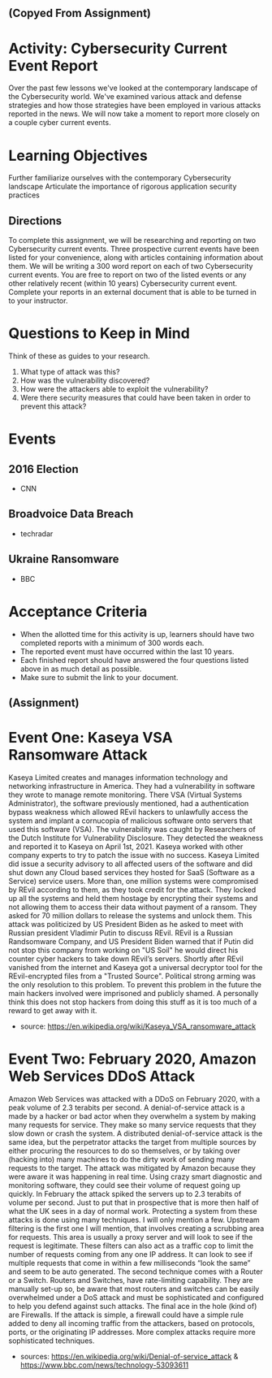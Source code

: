 ## (Copyed From Assignment)
# Activity: Cybersecurity Current Event Report
Over the past few lessons we've looked at the contemporary landscape of the Cybersecurity world. We've examined various attack and defense strategies and how those strategies have been employed in various attacks reported in the news. We will now take a moment to report more closely on a couple cyber current events.

# Learning Objectives
Further familiarize ourselves with the contemporary Cybersecurity landscape
Articulate the importance of rigorous application security practices

## Directions
To complete this assignment, we will be researching and reporting on two Cybersecurity current events. Three prospective current events have been listed for your convenience, along with articles containing information about them. We will be writing a 300 word report on each of two Cybersecurity current events. You are free to report on two of the listed events or any other relatively recent (within 10 years) Cybersecurity current event. Complete your reports in an external document that is able to be turned in to your instructor.

# Questions to Keep in Mind
Think of these as guides to your research.

1. What type of attack was this?
2. How was the vulnerability discovered?
3. How were the attackers able to exploit the vulnerability?
4. Were there security measures that could have been taken in order to prevent this attack?

# Events
## 2016 Election
* CNN
## Broadvoice Data Breach
* techradar
## Ukraine Ransomware
* BBC

# Acceptance Criteria
* When the allotted time for this activity is up, learners should have two completed reports with a minimum of 300 words each.
* The reported event must have occurred within the last 10 years.
* Each finished report should have answered the four questions listed above in as much detail as possible.
* Make sure to submit the link to your document.

## (Assignment)

# Event One: Kaseya VSA Ransomware Attack

Kaseya Limited creates and manages information technology and networking infrastructure in America.  They had a vulnerability in software they wrote to manage remote monitoring.  There VSA (Virtual Systems Administrator), the software previously mentioned, had a authentication bypass weakness which allowed REvil hackers to unlawfully access the system and implant a cornucopia of malicious software onto servers that used this software (VSA).
The vulnerability was caught by Researchers of the Dutch Institute for Vulnerability Disclosure.  They detected the weakness and reported it to Kaseya on April 1st, 2021.  Kaseya worked with other company experts to try to patch the issue with no success.
Kaseya Limited did issue a security advisory to all affected users of the software and did shut down any Cloud based services they hosted for SaaS (Software as a Service) service users.
More than, one million systems were compromised by REvil according to them, as they took credit for the attack.  They locked up all the systems and held them hostage by encrypting their systems and not allowing them to access their data without payment of a ransom.  They asked for 70 million dollars to release the systems and unlock them.
This attack was politicized by US President Biden as he asked to meet with Russian president Vladimir Putin to discuss REvil.  REvil is a Russian Randsomware Company, and US President Biden warned that if Putin did not stop this company from working on "US Soil" he would direct his counter cyber hackers to take down REvil’s servers.  Shortly after REvil vanished from the internet and Kaseya got a universal decryptor tool for the REvil-encrypted files from a "Trusted Source".
Political strong arming was the only resolution to this problem.  To prevent this problem in the future the main hackers involved were imprisoned and publicly shamed.  A personally think this does not stop hackers from doing this stuff as it is too much of a reward to get away with it.

* source: https://en.wikipedia.org/wiki/Kaseya_VSA_ransomware_attack

# Event Two: February 2020, Amazon Web Services DDoS Attack

Amazon Web Services was attacked with a DDoS on February 2020, with a peak volume of 2.3 terabits per second.  A denial-of-service attack is a made by a hacker or bad actor when they overwhelm a system by making many requests for service.  They make so many service requests that they slow down or crash the system.  A distributed denial-of-service attack is the same idea, but the perpetrator attacks the target from multiple sources by either procuring the resources to do so themselves, or by taking over (hacking into) many machines to do the dirty work of sending many requests to the target.
The attack was mitigated by Amazon because they were aware it was happening in real time.  Using crazy smart diagnostic and monitoring software, they could see their volume of request going up quickly.  In February the attack spiked the servers up to 2.3 terabits of volume per second. Just to put that in prospective that is more then half of what the UK sees in a day of normal work.
Protecting a system from these attacks is done using many techniques.  I will only mention a few.  Upstream filtering is the first one I will mention, that involves creating a scrubbing area for requests.  This area is usually a proxy server and will look to see if the request is legitimate.  These filters can also act as a traffic cop to limit the number of requests coming from any one IP address.  It can look to see if multiple requests that come in within a few milliseconds “look the same” and seem to be auto generated.  The second technique comes with a Router or a Switch.  Routers and Switches, have rate-limiting capability. They are manually set-up so, be aware that most routers and switches can be easily overwhelmed under a DoS attack and must be sophisticated and configured to help you defend against such attacks.  The final ace in the hole (kind of) are Firewalls.  If the attack is simple, a firewall could have a simple rule added to deny all incoming traffic from the attackers, based on protocols, ports, or the originating IP addresses.  More complex attacks require more sophisticated techniques.

* sources: https://en.wikipedia.org/wiki/Denial-of-service_attack & https://www.bbc.com/news/technology-53093611




                                                                                                                                                                                                                                                
